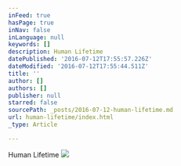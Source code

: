 ```yaml
---
inFeed: true
hasPage: true
inNav: false
inLanguage: null
keywords: []
description: Human Lifetime
datePublished: '2016-07-12T17:55:57.226Z'
dateModified: '2016-07-12T17:55:44.511Z'
title: ''
author: []
authors: []
publisher: null
starred: false
sourcePath: _posts/2016-07-12-human-lifetime.md
url: human-lifetime/index.html
_type: Article

---
```

Human Lifetime
![](https://the-grid-user-content.s3-us-west-2.amazonaws.com/3971723f-d353-4459-8a9f-d7e441b7a8c5.jpg)